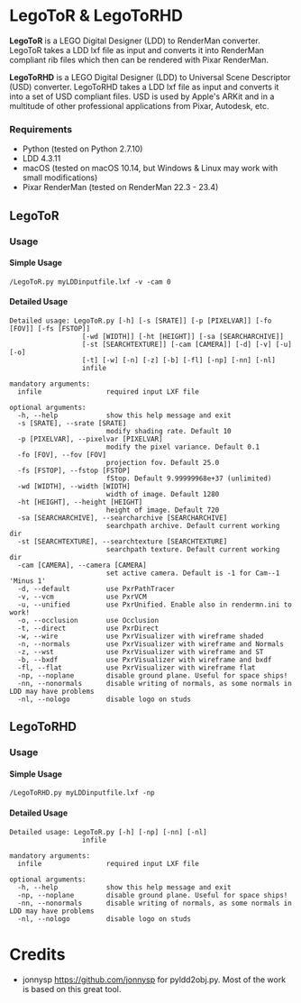 # LegoToR & LegoToRHD
**LegoToR** is a LEGO Digital Designer (LDD) to RenderMan converter. LegoToR takes a LDD lxf file as input and converts it into RenderMan compliant rib files which then can be rendered with Pixar RenderMan.

**LegoToRHD** is a LEGO Digital Designer (LDD) to Universal Scene Descriptor (USD) converter. LegoToRHD takes a LDD lxf file as input and converts it into a set of USD compliant files. USD is used by Apple's ARKit and in a multitude of other professional applications from Pixar, Autodesk, etc.

### Requirements

* Python (tested on Python 2.7.10)
* LDD 4.3.11
* macOS (tested on macOS 10.14, but Windows & Linux may work with small modifications)
* Pixar RenderMan (tested on RenderMan 22.3 - 23.4)

## LegoToR

### Usage

#### Simple Usage

```
/LegoToR.py myLDDinputfile.lxf -v -cam 0
```

#### Detailed Usage

```
Detailed usage: LegoToR.py [-h] [-s [SRATE]] [-p [PIXELVAR]] [-fo [FOV]] [-fs [FSTOP]]
                  [-wd [WIDTH]] [-ht [HEIGHT]] [-sa [SEARCHARCHIVE]]
                  [-st [SEARCHTEXTURE]] [-cam [CAMERA]] [-d] [-v] [-u] [-o]
                  [-t] [-w] [-n] [-z] [-b] [-fl] [-np] [-nn] [-nl]
                  infile

mandatory arguments:
  infile                required input LXF file

optional arguments:
  -h, --help            show this help message and exit
  -s [SRATE], --srate [SRATE]
                        modify shading rate. Default 10
  -p [PIXELVAR], --pixelvar [PIXELVAR]
                        modify the pixel variance. Default 0.1
  -fo [FOV], --fov [FOV]
                        projection fov. Default 25.0
  -fs [FSTOP], --fstop [FSTOP]
                        fStop. Default 9.99999968e+37 (unlimited)
  -wd [WIDTH], --width [WIDTH]
                        width of image. Default 1280
  -ht [HEIGHT], --height [HEIGHT]
                        height of image. Default 720
  -sa [SEARCHARCHIVE], --searcharchive [SEARCHARCHIVE]
                        searchpath archive. Default current working dir
  -st [SEARCHTEXTURE], --searchtexture [SEARCHTEXTURE]
                        searchpath texture. Default current working dir
  -cam [CAMERA], --camera [CAMERA]
                        set active camera. Default is -1 for Cam--1 'Minus 1'
  -d, --default         use PxrPathTracer
  -v, --vcm             use PxrVCM
  -u, --unified         use PxrUnified. Enable also in rendermn.ini to work!
  -o, --occlusion       use Occlusion
  -t, --direct          use PxrDirect
  -w, --wire            use PxrVisualizer with wireframe shaded
  -n, --normals         use PxrVisualizer with wireframe and Normals
  -z, --wst             use PxrVisualizer with wireframe and ST
  -b, --bxdf            use PxrVisualizer with wireframe and bxdf
  -fl, --flat           use PxrVisualizer with wireframe flat
  -np, --noplane        disable ground plane. Useful for space ships!
  -nn, --nonormals      disable writing of normals, as some normals in LDD may have problems
  -nl, --nologo         disable logo on studs
```

## LegoToRHD

### Usage

#### Simple Usage

```
/LegoToRHD.py myLDDinputfile.lxf -np
```

#### Detailed Usage

```
Detailed usage: LegoToR.py [-h] [-np] [-nn] [-nl]
                  infile

mandatory arguments:
  infile                required input LXF file

optional arguments:
  -h, --help            show this help message and exit
  -np, --noplane        disable ground plane. Useful for space ships!
  -nn, --nonormals      disable writing of normals, as some normals in LDD may have problems
  -nl, --nologo         disable logo on studs
```

# Credits

* jonnysp https://github.com/jonnysp for pyldd2obj.py. Most of the work is based on this great tool.

